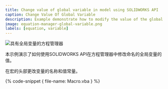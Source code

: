```yaml
---
title: Change value of global variable in model using SOLIDWORKS API
caption: Change Value Of Global Variable
description: Example demonstrate how to modify the value of the global variable by name in the equation manager
image: equation-manager-global-variable.png
labels: [equation, variable]
---
```

![具有全局变量的方程管理器](equation-manager-global-variable.png)

本示例演示了如何使用SOLIDWORKS API在方程管理器中修改命名的全局变量的值。

在宏的头部更改变量的名称和值常量。

{% code-snippet { file-name: Macro.vba } %}